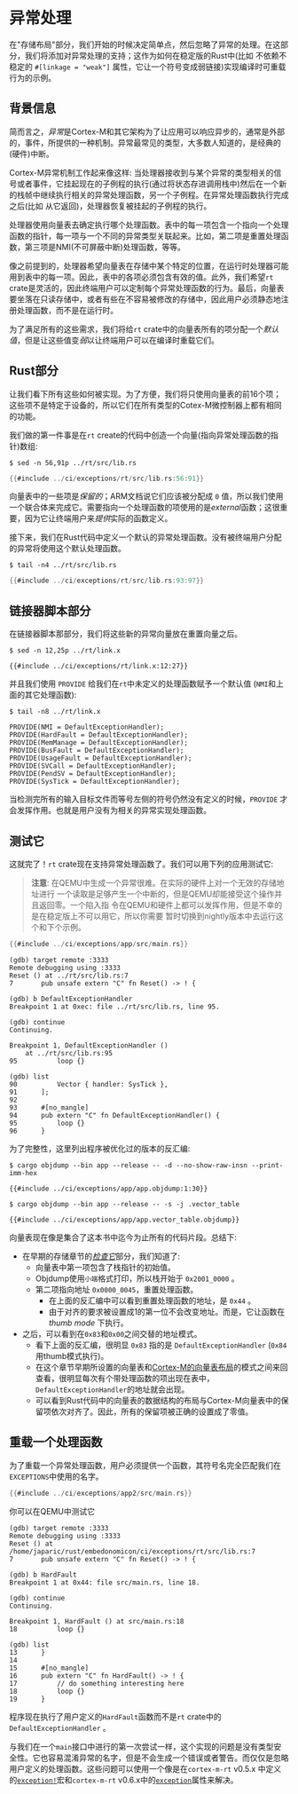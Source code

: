 # 异常处理

在"存储布局"部分，我们开始的时候决定简单点，然后忽略了异常的处理。在这部分，我们将添加对异常处理的支持；这作为如何在稳定版的Rust中(比如 不依赖不稳定的 `#[linkage = "weak"]` 属性，它让一个符号变成弱链接)实现编译时可重载行为的示例。

## 背景信息

简而言之，*异常*是Cortex-M和其它架构为了让应用可以响应异步的，通常是外部的，事件，所提供的一种机制。异常最常见的类型，大多数人知道的，是经典的(硬件)中断。

Cortex-M异常机制工作起来像这样:
当处理器接收到与某个异常的类型相关的信号或者事件，它挂起现在的子例程的执行(通过将状态存进调用栈中)然后在一个新的栈帧中继续执行相关的异常处理函数，另一个子例程。在异常处理函数执行完成之后(比如 从它返回)，处理器恢复被挂起的子例程的执行。

处理器使用向量表去确定执行哪个处理函数。表中的每一项包含一个指向一个处理函数的指针，每一项与一个不同的异常类型关联起来。比如，第二项是重置处理函数，第三项是NMI(不可屏蔽中断)处理函数，等等。

像之前提到的，处理器希望向量表在存储中某个特定的位置，在运行时处理器可能用到表中的每一项。因此，表中的各项必须包含有效的值。此外，我们希望`rt` crate是灵活的，因此终端用户可以定制每个异常处理函数的行为。最后，向量表要坐落在只读存储中，或者有些在不容易被修改的存储中，因此用户必须静态地注册处理函数，而不是在运行时。

为了满足所有的这些需求，我们将给`rt` crate中的向量表所有的项分配一个*默认值*，但是让这些值变*弱*以让终端用户可以在编译时重载它们。

## Rust部分

让我们看下所有这些如何被实现。为了方便，我们将只使用向量表的前16个项；这些项不是特定于设备的，所以它们在所有类型的Cotex-M微控制器上都有相同的功能。

我们做的第一件事是在`rt` create的代码中创造一个向量(指向异常处理函数的指针)数组:

``` console
$ sed -n 56,91p ../rt/src/lib.rs
```

``` rust
{{#include ../ci/exceptions/rt/src/lib.rs:56:91}}
```

向量表中的一些项是*保留的*；ARM文档说它们应该被分配成 `0` 值，所以我们使用一个联合体来完成它。需要指向一个处理函数的项使用的是*external*函数；这很重要，因为它让终端用户来*提供*实际的函数定义。

接下来，我们在Rust代码中定义一个默认的异常处理函数。没有被终端用户分配的异常将使用这个默认处理函数。

``` console
$ tail -n4 ../rt/src/lib.rs
```

``` rust
{{#include ../ci/exceptions/rt/src/lib.rs:93:97}}
```

## 链接器脚本部分

在链接器脚本那部分，我们将这些新的异常向量放在重置向量之后。

``` console
$ sed -n 12,25p ../rt/link.x
```

``` text
{{#include ../ci/exceptions/rt/link.x:12:27}}
```

并且我们使用 `PROVIDE` 给我们在`rt`中未定义的处理函数赋予一个默认值 (`NMI`和上面的其它处理函数):

``` console
$ tail -n8 ../rt/link.x
```

``` text
PROVIDE(NMI = DefaultExceptionHandler);
PROVIDE(HardFault = DefaultExceptionHandler);
PROVIDE(MemManage = DefaultExceptionHandler);
PROVIDE(BusFault = DefaultExceptionHandler);
PROVIDE(UsageFault = DefaultExceptionHandler);
PROVIDE(SVCall = DefaultExceptionHandler);
PROVIDE(PendSV = DefaultExceptionHandler);
PROVIDE(SysTick = DefaultExceptionHandler);
```

当检测完所有的输入目标文件而等号左侧的符号仍然没有定义的时候，`PROVIDE` 才会发挥作用。也就是用户没有为相关的异常实现处理函数。

## 测试它

这就完了！`rt` crate现在支持异常处理函数了。我们可以用下列的应用测试它:

> **注意**: 在QEMU中生成一个异常很难。在实际的硬件上对一个无效的存储地址进行
> 一个读取是足够产生一个中断的，但是QEMU却能接受这个操作并且返回零。一个陷入指
> 令在QEMU和硬件上都可以发挥作用，但是不幸的是在稳定版上不可以用它，所以你需要
> 暂时切换到nightly版本中去运行这个和下个示例。

``` rust
{{#include ../ci/exceptions/app/src/main.rs}}
```

``` console
(gdb) target remote :3333
Remote debugging using :3333
Reset () at ../rt/src/lib.rs:7
7       pub unsafe extern "C" fn Reset() -> ! {

(gdb) b DefaultExceptionHandler
Breakpoint 1 at 0xec: file ../rt/src/lib.rs, line 95.

(gdb) continue
Continuing.

Breakpoint 1, DefaultExceptionHandler ()
    at ../rt/src/lib.rs:95
95          loop {}

(gdb) list
90          Vector { handler: SysTick },
91      ];
92
93      #[no_mangle]
94      pub extern "C" fn DefaultExceptionHandler() {
95          loop {}
96      }
```

为了完整性，这里列出程序被优化过的版本的反汇编:

``` console
$ cargo objdump --bin app --release -- -d --no-show-raw-insn --print-imm-hex
```

``` text
{{#include ../ci/exceptions/app/app.objdump:1:30}}
```

``` console
$ cargo objdump --bin app --release -- -s -j .vector_table
```

``` text
{{#include ../ci/exceptions/app/app.vector_table.objdump}}
```

向量表现在像是集合了这本书中迄今为止所有的代码片段。总结下:
- 在早期的存储章节的[_检查它_]部分，我们知道了:
    - 向量表中第一项包含了栈指针的初始值。
    - Objdump使用`小端`格式打印，所以栈开始于 `0x2001_0000` 。
    - 第二项指向地址 `0x0000_0045`，重置处理函数。
        - 在上面的反汇编中可以看到重置处理函数的地址，是 `0x44` 。
        - 由于对齐的要求被设置成1的第一位不会改变地址。而是，它让函数在 _thumb mode_ 下执行。
- 之后，可以看到在`0x83`和`0x00`之间交替的地址模式。
    - 看下上面的反汇编，很明显 `0x83` 指的是 `DefaultExceptionHandler` (`0x84`用thumb模式执行)。
    - 在这个章节早期所设置的向量表和[Cortex-M的向量表布局]的模式之间来回查看，很明显每次有个带处理函数的项出现在表中，`DefaultExceptionHandler`的地址就会出现。
    - 可以看到Rust代码中的向量表的数据结构的布局与Cortex-M向量表中的保留项依次对齐了。因此，所有的保留项被正确的设置成了零值。

[_检查它_]: https://xxchang.github.io/embedonomicon/memory-layout.html#inspecting-it
[Cortex-M的向量表布局]: https://developer.arm.com/docs/dui0552/latest/the-cortex-m3-processor/exception-model/vector-table

## 重载一个处理函数

为了重载一个异常处理函数，用户必须提供一个函数，其符号名完全匹配我们在`EXCEPTIONS`中使用的名字。

``` rust
{{#include ../ci/exceptions/app2/src/main.rs}}
```

你可以在QEMU中测试它

``` console
(gdb) target remote :3333
Remote debugging using :3333
Reset () at /home/japaric/rust/embedonomicon/ci/exceptions/rt/src/lib.rs:7
7       pub unsafe extern "C" fn Reset() -> ! {

(gdb) b HardFault
Breakpoint 1 at 0x44: file src/main.rs, line 18.

(gdb) continue
Continuing.

Breakpoint 1, HardFault () at src/main.rs:18
18          loop {}

(gdb) list
13      }
14
15      #[no_mangle]
16      pub extern "C" fn HardFault() -> ! {
17          // do something interesting here
18          loop {}
19      }
```

程序现在执行了用户定义的`HardFault`函数而不是`rt` crate中的`DefaultExceptionHandler` 。

与我们在一个`main`接口中进行的第一次尝试一样，这个实现的问题是没有类型安全性。它也容易混淆异常的名字，但是不会生成一个错误或者警告。而仅仅是忽略用户定义的处理函数。这些问题可以使用一个像是在`cortex-m-rt` v0.5.x 中定义的[`exception!`]宏和`cortex-m-rt` v0.6.x中的[`exception`]属性来解决。

[`exception!`]: https://github.com/japaric/cortex-m-rt/blob/v0.5.1/src/lib.rs#L792
[`exception`]: https://github.com/rust-embedded/cortex-m-rt/blob/v0.6.3/macros/src/lib.rs#L254
